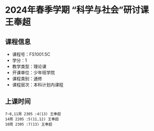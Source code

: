 # 2024年春季学期 “科学与社会”研讨课 王奉超






## 课程信息

- 课程号：FS1001.5C
- 学分：1
- 教学类型：理论课
- 开课单位：少年班学院
- 课程类别：通修
- 课程层次：本科计划内课程

## 上课时间

```
7~8,11周 2305 :4(13) 王奉超
14周 2205 :5(11,12) 王奉超
10周 2305 :7(13) 王奉超
```

